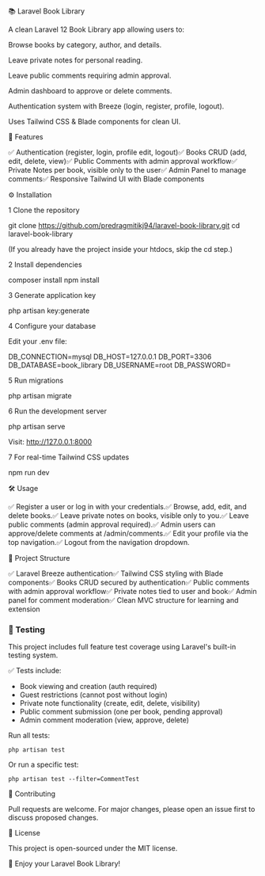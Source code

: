 📚 Laravel Book Library

A clean Laravel 12 Book Library app allowing users to:

Browse books by category, author, and details.

Leave private notes for personal reading.

Leave public comments requiring admin approval.

Admin dashboard to approve or delete comments.

Authentication system with Breeze (login, register, profile, logout).

Uses Tailwind CSS & Blade components for clean UI.

🚀 Features

✅ Authentication (register, login, profile edit, logout)✅ Books CRUD (add, edit, delete, view)✅ Public Comments with admin approval workflow✅ Private Notes per book, visible only to the user✅ Admin Panel to manage comments✅ Responsive Tailwind UI with Blade components

⚙️ Installation

1️️️ Clone the repository

git clone https://github.com/predragmitikj94/laravel-book-library.git
cd laravel-book-library

(If you already have the project inside your htdocs, skip the cd step.)

2️️️ Install dependencies

composer install
npm install

3️️️ Generate application key

php artisan key:generate

4️️️ Configure your database

Edit your .env file:

DB_CONNECTION=mysql
DB_HOST=127.0.0.1
DB_PORT=3306
DB_DATABASE=book_library
DB_USERNAME=root
DB_PASSWORD=

5️️️ Run migrations

php artisan migrate

6️️️ Run the development server

php artisan serve

Visit: http://127.0.0.1:8000

7️️️ For real-time Tailwind CSS updates

npm run dev

🛠 Usage

✅ Register a user or log in with your credentials.✅ Browse, add, edit, and delete books.✅ Leave private notes on books, visible only to you.✅ Leave public comments (admin approval required).✅ Admin users can approve/delete comments at /admin/comments.✅ Edit your profile via the top navigation.✅ Logout from the navigation dropdown.

📂 Project Structure

✅ Laravel Breeze authentication✅ Tailwind CSS styling with Blade components✅ Books CRUD secured by authentication✅ Public comments with admin approval workflow✅ Private notes tied to user and book✅ Admin panel for comment moderation✅ Clean MVC structure for learning and extension

### 🧪 Testing

This project includes full feature test coverage using Laravel's built-in testing system.

✅ Tests include:

- Book viewing and creation (auth required)  
- Guest restrictions (cannot post without login)  
- Private note functionality (create, edit, delete, visibility)  
- Public comment submission (one per book, pending approval)  
- Admin comment moderation (view, approve, delete)  

Run all tests:

```
php artisan test
```

Or run a specific test:

```
php artisan test --filter=CommentTest
```

🤝 Contributing

Pull requests are welcome. For major changes, please open an issue first to discuss proposed changes.

📜 License

This project is open-sourced under the MIT license.

🚀 Enjoy your Laravel Book Library!